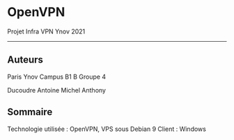 # OpenVPN
Projet Infra VPN Ynov 2021


<hr>

## Auteurs
Paris Ynov Campus B1 B Groupe 4

Ducoudre Antoine 
Michel Anthony

## Sommaire

Technologie utilisée :
OpenVPN, VPS sous Debian 9
Client : Windows
